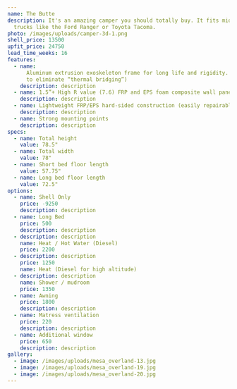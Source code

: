 ```yaml
---
name: The Butte
description: It's an amazing camper you should totally buy. It fits midsize
  trucks like the Ford Ranger or Toyota Tacoma.
photo: /images/uploads/camper-3d-1.png
shell_price: 13500
upfit_price: 24750
lead_time_weeks: 16
features:
  - name:
      Aluminum extrusion exoskeleton frame for long life and rigidity. (2 pieces
      to eliminate “thermal bridging”)
    description: description
  - name: 1.5”+ High R value (7.6) FRP and EPS foam composite wall panels
    description: description
  - name: Lightweight FRP/EPS hard-sided construction (easily repairable fiberglass!)
    description: description
  - name: Strong mounting points
    description: description
specs:
  - name: Total height
    value: 78.5"
  - name: Total width
    value: 78"
  - name: Short bed floor length
    value: 57.75"
  - name: Long bed floor length
    value: 72.5"
options:
  - name: Shell Only
    price: -9250
    description: description
  - name: Long Bed
    price: 500
    description: description
  - description: description
    name: Heat / Hot Water (Diesel)
    price: 2200
  - description: description
    price: 1250
    name: Heat (Diesel for high altitude)
  - description: description
    name: Shower / mudroom
    price: 1350
  - name: Awning
    price: 1800
    description: description
  - name: Matress ventilation
    price: 220
    description: description
  - name: Additional window
    price: 650
    description: description
gallery:
  - image: /images/uploads/mesa_overland-13.jpg
  - image: /images/uploads/mesa_overland-19.jpg
  - image: /images/uploads/mesa_overland-20.jpg
---
```

